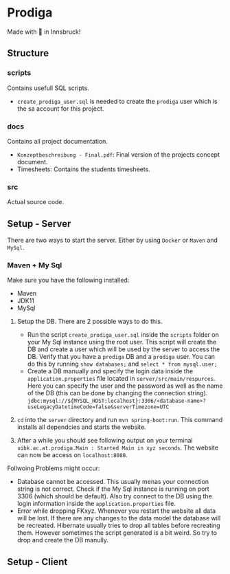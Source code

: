 # Prodiga

Made with :beers: in Innsbruck!

## Structure

### scripts
Contains usefull SQL scripts. 
- `create_prodiga_user.sql` is needed to create the `prodiga` user which is
 the sa account for this project.
 
### docs
Contains all project documentation.
- `Konzeptbeschreibung - Final.pdf`: Final version of the projects concept
 document.
- Timesheets: Contains the students timesheets.
 
 ### src
Actual source code.

## Setup - Server

There are two ways to start the server. Either by using `Docker` or `Maven` and `MySql`.

### Maven + My Sql

Make sure you have the following installed:

- Maven
- JDK11
- MySql

1. Setup the DB. There are 2 possible ways to do this.
	- Run the script `create_prodiga_user.sql` inside the `scripts` folder on your My Sql instance using the root user.
  This script will create the DB and create a user which will be used by the server to access the DB.
  Verify that you have a `prodiga` DB and a `prodiga` user. You can do this by running `show databases;` and `select * from mysql.user;`
	- Create a DB manually and specify the login data inside the `application.properties` file located in `server/src/main/respurces`.
  Here you can specify the user and the password as well as the name of the DB (this can be done by changing the connection string).
  `jdbc:mysql://${MYSQL_HOST:localhost}:3306/<database-name>?useLegacyDatetimeCode=false&serverTimezone=UTC`

2. `cd` into the `server` directory and run `mvn spring-boot:run`. This command installs all dependcies and starts the website.
3. After a while you should see following output on your terminal `uibk.ac.at.prodiga.Main : Started Main in xyz seconds`. The website can now be access on `localhost:8080`.

Follwoing Problems might occur:
- Database cannot be accessed. This usually menas your connection string is not correct. Check if the My Sql instance is running on port 3306 (which should be default). Also try connect to the DB using the login information inside the `application.properties` file.
- Error while dropping FKxyz. Whenever you restart the website all data will be lost. If there are any changes to the data model the database will be recreated. Hibernate usually tries to drop all tables before recreating them.
  However sometimes the script generated is a bit weird. So try to drop and create the DB manully.

## Setup - Client